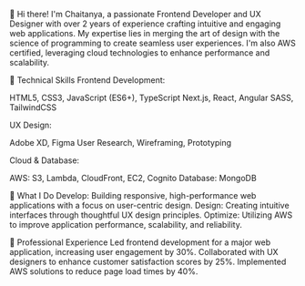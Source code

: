 👋 Hi there! I'm Chaitanya, a passionate Frontend Developer and UX Designer with over 2 years of experience crafting intuitive and engaging web applications. My expertise lies in merging the art of design with the science of programming to create seamless user experiences. I'm also AWS certified, leveraging cloud technologies to enhance performance and scalability.

🚀 Technical Skills
Frontend Development:

HTML5, CSS3, JavaScript (ES6+), TypeScript
Next.js, React, Angular
SASS, TailwindCSS


UX Design:

Adobe XD, Figma
User Research, Wireframing, Prototyping


Cloud & Database:

AWS: S3, Lambda, CloudFront, EC2, Cognito
Database: MongoDB

🌟 What I Do
Develop: Building responsive, high-performance web applications with a focus on user-centric design.
Design: Creating intuitive interfaces through thoughtful UX design principles.
Optimize: Utilizing AWS to improve application performance, scalability, and reliability.


💼 Professional Experience
Led frontend development for a major web application, increasing user engagement by 30%.
Collaborated with UX designers to enhance customer satisfaction scores by 25%.
Implemented AWS solutions to reduce page load times by 40%.
